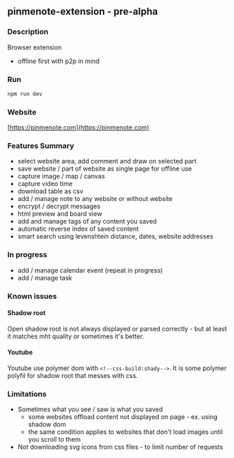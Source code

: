 pinmenote-extension - pre-alpha
---

### Description
Browser extension

- offline first with p2p in mind

### Run
```bash
npm run dev
```

### Website
[https://pinmenote.com](https://pinmenote.com)

### Features Summary
- select website area, add comment and draw on selected part
- save website / part of website as single page for offline use
- capture image / map / canvas
- capture video time
- download table as csv
- add / manage note to any website or without website
- encrypt / decrypt messages
- html preview and board view
- add and manage tags of any content you saved
- automatic reverse index of saved content
- smart search using levenshtein distance, dates, website addresses

### In progress
- add / manage calendar event (repeat in progress)
- add / manage task

### Known issues

#### Shadow root  
Open shadow root is not always displayed or parsed correctly - but at least it matches mht quality or sometimes it's better.

#### Youtube
Youtube use polymer dom with ```<!--css-build:shady-->```. 
It is some polymer polyfil for shadow root that messes with css. 

### Limitations
- Sometimes what you see / saw is what you saved 
  - some websites offload content not displayed on page - ex. using shadow dom
  - the same condition applies to websites that don't load images until you scroll to them
- Not downloading svg icons from css files - to limit number of requests

